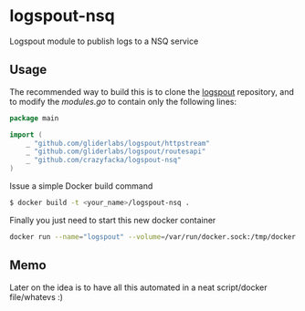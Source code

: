 # logspout-nsq
Logspout module to publish logs to a NSQ service

## Usage
The recommended way to build this is to clone the [logspout](https://github.com/gliderlabs/logspout) repository, and to modify the *modules.go* to contain only the following lines:

```go
package main

import (
	_ "github.com/gliderlabs/logspout/httpstream"
	_ "github.com/gliderlabs/logspout/routesapi"
	_ "github.com/crazyfacka/logspout-nsq"
)
```

Issue a simple Docker build command

```bash
$ docker build -t <your_name>/logspout-nsq .
```

Finally you just need to start this new docker container

```bash
docker run --name="logspout" --volume=/var/run/docker.sock:/tmp/docker.sock <your_name>/logspout-nsq "nsq://<nsq_ipaddr>:<nsq_port>?topic=<topic>&svc=<service>&app=<app_name>"
```

## Memo
Later on the idea is to have all this automated in a neat script/docker file/whatevs :)
